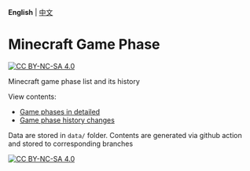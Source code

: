 **English** | [中文](README-zh_cn.md)

# Minecraft Game Phase

[![CC BY-NC-SA 4.0][cc-by-nc-sa-shield]][cc-by-nc-sa]

Minecraft game phase list and its history

View contents:

- [Game phases in detailed](https://github.com/Fallen-Breath/MinecraftGamePhase/blob/page/README.md)
- [Game phase history changes](https://github.com/Fallen-Breath/MinecraftTickPhase/commits/diff/en_us)

Data are stored in `data/` folder. Contents are generated via github action and stored to corresponding branches

[![CC BY-NC-SA 4.0][cc-by-nc-sa-image]][cc-by-nc-sa]

[cc-by-nc-sa]: http://creativecommons.org/licenses/by-nc-sa/4.0/
[cc-by-nc-sa-image]: https://licensebuttons.net/l/by-nc-sa/4.0/88x31.png
[cc-by-nc-sa-shield]: https://img.shields.io/badge/License-CC%20BY--NC--SA%204.0-lightgrey.svg
